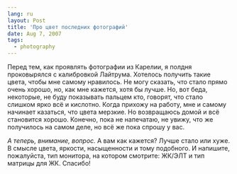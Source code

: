 ```yaml
---
lang: ru
layout: Post
title: 'Про цвет последних фотографий'
date: Aug 7, 2007
tags:
  - photography
---
```


Перед тем, как проявлять фотографии из Карелии, я полдня проковырялся с калибровкой Лайтрума. Хотелось получить такие цвета, чтобы мне самому нравилось. Не могу сказать, что стало прямо очень хорошо, но, как мне кажется, хотя бы лучше. Но, вот беда, некоторые, не буду показывать пальцем кто, говорят, что стало слишком ярко всё и кислотно. Когда прихожу на работу, мне и самому начинает казаться, что цвета мерзкие. Но возвращаюсь домой и всё становится хорошо. Конечно, пока не напечатаю, не увижу, что же получилось на самом деле, но всё же пока спрошу у вас.

_А теперь, внимание, вопрос._ А вам как кажется? Лучше стало или хуже. В смысле цвета, яркости, насыщенности и тому подобного. И напишите, пожалуйста, тип монитора, на котором смотрите: ЖК/ЭЛТ и тип матрицы для ЖК. Спасибо!
